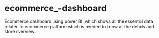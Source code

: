 # ecommerce_-dashboard
Ecommerce dashboard using power BI ,which shows all the essential data related to ecommerce platform which is needed to know all the details and store overview .
